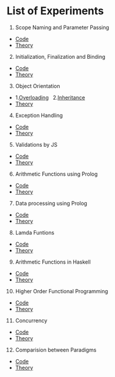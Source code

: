 # List of Experiments

1. Scope Naming and Parameter Passing
* [Code](https://github.com/AbhigyanBafna/collegeLabs/blob/main/SY/PCPF/1_Basics/1_callByRefVal.c)
* [Theory](https://github.com/AbhigyanBafna/collegeLabs/blob/main/SY/PCPF/1_Basics/Basics.md)

2. Initialization, Finalization and Binding
* [Code](https://github.com/AbhigyanBafna/collegeLabs/blob/main/SY/PCPF/1_Basics/2_initFinalBinding.cpp)
* [Theory](https://github.com/AbhigyanBafna/collegeLabs/blob/main/SY/PCPF/1_Basics/Basics.md)

3. Object Orientation
*  1.[Overloading](https://github.com/AbhigyanBafna/collegeLabs/blob/main/SY/PCPF/2_OOPS/3_operatorOverload.cpp) &nbsp; 2.[Inheritance ](https://github.com/AbhigyanBafna/collegeLabs/blob/main/SY/PCPF/2_OOPS/3_Inheritance.cpp)
* [Theory](https://github.com/AbhigyanBafna/collegeLabs/blob/main/SY/PCPF/2_OOPS/3_OOPS.md)

4. Exception Handling
* [Code]()
* [Theory]()

5. Validations by JS
* [Code](https://github.com/AbhigyanBafna/collegeLabs/blob/main/SY/PCPF/3_JS/passwValid.html)
* [Theory]()

6. Arithmetic Functions using Prolog
* [Code]()
* [Theory](https://github.com/AbhigyanBafna/collegeLabs/blob/main/SY/PCPF/4_Prolog/Prolog.md)

7. Data processing using Prolog
* [Code](https://github.com/AbhigyanBafna/collegeLabs/blob/main/SY/PCPF/4_Prolog/queriesProlog.pl)
* [Theory](https://github.com/AbhigyanBafna/collegeLabs/blob/main/SY/PCPF/4_Prolog/Prolog.md)

8. Lamda Funtions
* [Code]()
* [Theory]()

9. Arithmetic Functions in Haskell
* [Code]()
* [Theory]()

10. Higher Order Functional Programming
* [Code]()
* [Theory]()

11. Concurrency
* [Code]()
* [Theory]()

12. Comparision between Paradigms
* [Code]()
* [Theory]()
